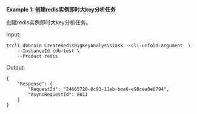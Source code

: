 **Example 1: 创建redis实例即时大key分析任务**

创建redis实例即时大key分析任务。

Input: 

```
tccli dbbrain CreateRedisBigKeyAnalysisTask --cli-unfold-argument  \
    --InstanceId cdb-test \
    --Product redis
```

Output: 
```
{
    "Response": {
        "RequestId": "24665720-8c93-11eb-bee6-e98cea0e6794",
        "AsyncRequestId": 8011
    }
}
```

